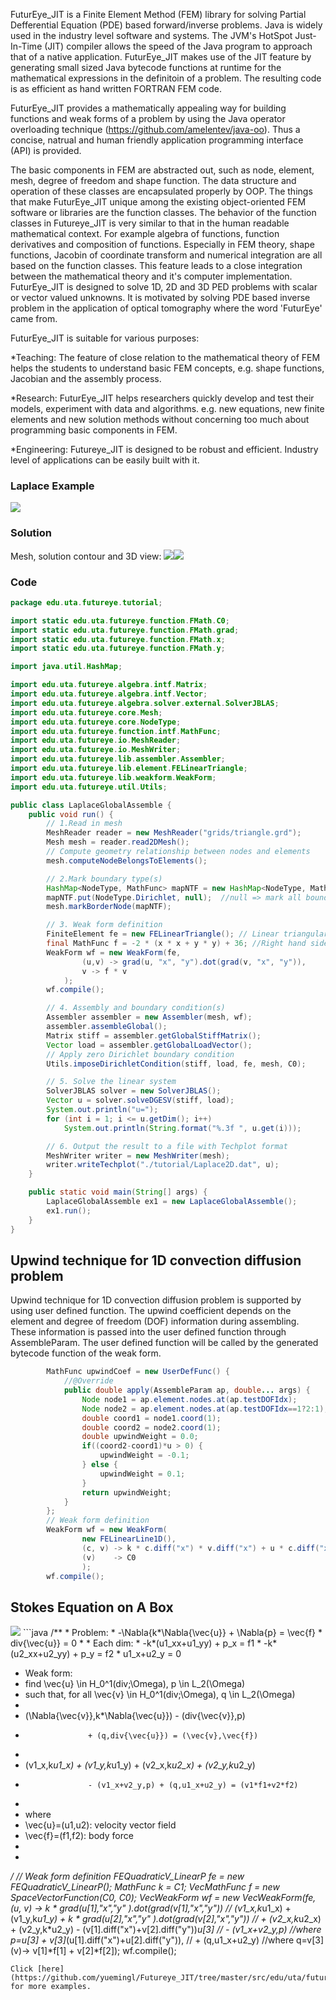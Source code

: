 FuturEye_JIT is a Finite Element Method (FEM) library for solving Partial Defferential Equation (PDE) based forward/inverse problems. Java is widely used in the industry level software and systems. The JVM's HotSpot Just-In-Time (JIT) compiler allows the speed of the Java program to approach that of a native application. FuturEye_JIT makes use of the JIT feature by generating small sized Java bytecode functions at runtime for the mathematical expressions in the definitoin of a problem. The resulting code is as efficient as hand written FORTRAN FEM code.

FuturEye_JIT provides a mathematically appealing way for building functions and weak forms of a problem by using the Java operator overloading technique (https://github.com/amelentev/java-oo). Thus a concise, natrual and human friendly application programming interface (API) is provided. 

The basic components in FEM are abstracted out, such as node, element, mesh, degree of freedom and shape function. The data structure and operation of these classes are encapsulated properly by OOP. The things that make FuturEye_JIT unique among the existing object-oriented FEM software or libraries are the function classes. The behavior of the function classes in Futureye_JIT is very similar to that in the human readable mathematical context. For example algebra of functions, function derivatives and composition of functions. Especially in FEM theory, shape functions, Jacobin of coordinate transform and numerical integration are all based on the function classes. This feature leads to a close integration between the mathematical theory and it's computer implementation. FuturEye_JIT is designed to solve 1D, 2D and 3D PED problems with scalar or vector valued unknowns. It is motivated by solving PDE based inverse problem in the application of optical tomography where the word 'FuturEye' came from.

FuturEye_JIT is suitable for various purposes:

*Teaching: The feature of close relation to the mathematical theory of FEM helps the students to understand basic FEM concepts, e.g. shape functions, Jacobian and the assembly process.

*Research: FuturEye_JIT helps researchers quickly develop and test their models, experiment with data and algorithms. e.g. new equations, new finite elements and new solution methods without concerning too much about programming basic components in FEM.

*Engineering: Futureye_JIT is designed to be robust and efficient. Industry level of applications can be easily built with it. 

### Laplace Example ###
<img src='https://lh6.googleusercontent.com/_Cil2MFH7iLM/TN19jeWDEdI/AAAAAAAAABg/WI64bT_jUAY/s800/FutureEyeFirstTest2.png.jpg' />

### Solution ###
Mesh, solution contour and 3D view:
<img src='https://lh5.googleusercontent.com/_Cil2MFH7iLM/TN19jH3fdUI/AAAAAAAAABc/bjKllifWW0g/s288/FutureEyeFirstTest.png.jpg' /><img src='https://lh3.googleusercontent.com/_Cil2MFH7iLM/TN19j0Dy4pI/AAAAAAAAABk/OTdlyX_Paio/s288/FutureEyeFirstTest3D.png.jpg' />

### Code ###

```java
package edu.uta.futureye.tutorial;

import static edu.uta.futureye.function.FMath.C0;
import static edu.uta.futureye.function.FMath.grad;
import static edu.uta.futureye.function.FMath.x;
import static edu.uta.futureye.function.FMath.y;

import java.util.HashMap;

import edu.uta.futureye.algebra.intf.Matrix;
import edu.uta.futureye.algebra.intf.Vector;
import edu.uta.futureye.algebra.solver.external.SolverJBLAS;
import edu.uta.futureye.core.Mesh;
import edu.uta.futureye.core.NodeType;
import edu.uta.futureye.function.intf.MathFunc;
import edu.uta.futureye.io.MeshReader;
import edu.uta.futureye.io.MeshWriter;
import edu.uta.futureye.lib.assembler.Assembler;
import edu.uta.futureye.lib.element.FELinearTriangle;
import edu.uta.futureye.lib.weakform.WeakForm;
import edu.uta.futureye.util.Utils;

public class LaplaceGlobalAssemble {
	public void run() {
		// 1.Read in mesh
		MeshReader reader = new MeshReader("grids/triangle.grd");
		Mesh mesh = reader.read2DMesh();
		// Compute geometry relationship between nodes and elements
		mesh.computeNodeBelongsToElements();

		// 2.Mark boundary type(s)
		HashMap<NodeType, MathFunc> mapNTF = new HashMap<NodeType, MathFunc>();
		mapNTF.put(NodeType.Dirichlet, null);  //null => mark all boundary nodes
		mesh.markBorderNode(mapNTF);

		// 3. Weak form definition
		FiniteElement fe = new FELinearTriangle(); // Linear triangular finite element
		final MathFunc f = -2 * (x * x + y * y) + 36; //Right hand side (RHS)
		WeakForm wf = new WeakForm(fe,
				(u,v) -> grad(u, "x", "y").dot(grad(v, "x", "y")), 
				v -> f * v
			);
		wf.compile();

		// 4. Assembly and boundary condition(s)
		Assembler assembler = new Assembler(mesh, wf);
		assembler.assembleGlobal();
		Matrix stiff = assembler.getGlobalStiffMatrix();
		Vector load = assembler.getGlobalLoadVector();
		// Apply zero Dirichlet boundary condition
		Utils.imposeDirichletCondition(stiff, load, fe, mesh, C0);

		// 5. Solve the linear system
		SolverJBLAS solver = new SolverJBLAS();
		Vector u = solver.solveDGESV(stiff, load);
		System.out.println("u=");
		for (int i = 1; i <= u.getDim(); i++)
			System.out.println(String.format("%.3f ", u.get(i)));

		// 6. Output the result to a file with Techplot format
		MeshWriter writer = new MeshWriter(mesh);
		writer.writeTechplot("./tutorial/Laplace2D.dat", u);
	}

	public static void main(String[] args) {
		LaplaceGlobalAssemble ex1 = new LaplaceGlobalAssemble();
		ex1.run();
	}
}
```

## Upwind technique for 1D convection diffusion problem ##
Upwind technique for 1D convection diffusion problem is supported by using user defined function. The upwind coefficient depends on the element and degree of freedom (DOF) information during assembling. These information is passed into the user defined function through AssembleParam. The user defined function will be called by the generated bytecode function of the weak form. 

```java
		MathFunc upwindCoef = new UserDefFunc() {
			//@Override
			public double apply(AssembleParam ap, double... args) {
				Node node1 = ap.element.nodes.at(ap.testDOFIdx);
				Node node2 = ap.element.nodes.at(ap.testDOFIdx==1?2:1);
				double coord1 = node1.coord(1);
				double coord2 = node2.coord(1);
				double upwindWeight = 0.0;
				if((coord2-coord1)*u > 0) {
					upwindWeight = -0.1;
				} else {
					upwindWeight = 0.1;
				}
				return upwindWeight;
			}
		};
		// Weak form definition
		WeakForm wf = new WeakForm(
				new FELinearLine1D(),
				(c, v) -> k * c.diff("x") * v.diff("x") + u * c.diff("x") * (v + upwindCoef),
				(v)    -> C0
				);
		wf.compile();

```

## Stokes Equation on A Box ##
<img src='https://github.com/yuemingl/Futureye_JIT/blob/master/images/Ex10_StokesBoxTirQuad.png' />
```java
/**
 * Problem:
 *   -\Nabla{k*\Nabla{\vec{u}} + \Nabla{p} = \vec{f}
 *   div{\vec{u}} = 0
 * 
 * Each dim:
 *   -k*(u1_xx+u1_yy) + p_x = f1
 *   -k*(u2_xx+u2_yy) + p_y = f2
 *   u1_x+u2_y              = 0

 * Weak form:
 *   find \vec{u} \in H_0^1(div;\Omega), p \in L_2(\Omega)
 *   such that, for all \vec{v} \in H_0^1(div;\Omega), q \in L_2(\Omega)
 *   
 *   (\Nabla{\vec{v}},k*\Nabla{\vec{u}}) - (div{\vec{v}},p) 
 *                   + (q,div{\vec{u}}) = (\vec{v},\vec{f})
 *
 *   (v1_x,k*u1_x) + (v1_y,k*u1_y) + (v2_x,k*u2_x) + (v2_y,k*u2_y) 
 *                   - (v1_x+v2_y,p) + (q,u1_x+u2_y) = (v1*f1+v2*f2)      
 *
 * where
 *   \vec{u}=(u1,u2): velocity vector field    
 *   \vec{f}=(f1,f2): body force
 *   
 *
 */
 		// Weak form definition
		FEQuadraticV_LinearP fe = new FEQuadraticV_LinearP();
		MathFunc k = C1;
		VecMathFunc f = new SpaceVectorFunction(C0, C0);
		VecWeakForm wf = new VecWeakForm(fe,
				(u, v) -> k * grad(u[1],"x","y" ).dot(grad(v[1],"x","y")) //   (v1_x,k*u1_x) + (v1_y,k*u1_y)
						+ k * grad(u[2],"x","y" ).dot(grad(v[2],"x","y")) // + (v2_x,k*u2_x) + (v2_y,k*u2_y) 
						- (v[1].diff("x")+v[2].diff("y"))*u[3]            // - (v1_x+v2_y,p) //where p=u[3]
						+ v[3]*(u[1].diff("x")+u[2].diff("y")),           // + (q,u1_x+u2_y) //where q=v[3]
				(v)-> v[1]*f[1] + v[2]*f[2]);
		wf.compile();
 ```
Click [here](https://github.com/yuemingl/Futureye_JIT/tree/master/src/edu/uta/futureye/tutorial) for more examples.
